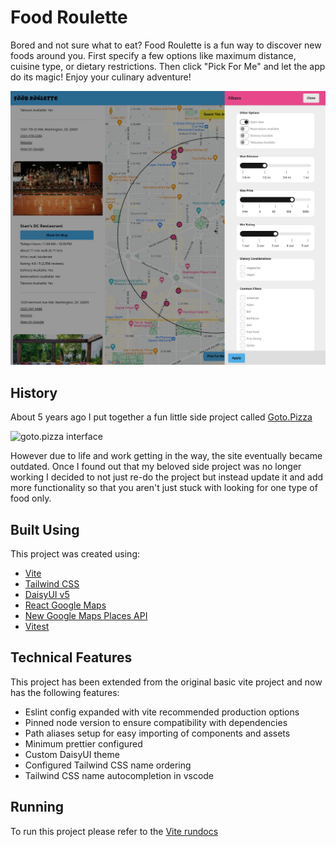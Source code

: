 # Food Roulette

Bored and not sure what to eat? Food Roulette is a fun way to discover new foods around you. First specify a few options like maximum distance, cuisine type, or dietary restrictions. Then click "Pick For Me" and let the app do its magic! Enjoy your culinary adventure!

![food roulette interface](https://github.com/github-bdem/food-roulette/blob/main/public/food-roulette.png?raw=true)

## History

About 5 years ago I put together a fun little side project called [Goto.Pizza](https://github.com/github-bdem/goto.pizza)

![goto.pizza interface](https://raw.githubusercontent.com/github-bdem/goto.pizza/master/public/screenshot.png)

However due to life and work getting in the way, the site eventually became outdated. Once I found out that my beloved side project was no longer working I decided to not just re-do the project but instead update it and add more functionality so that you aren't just stuck with looking for one type of food only.

## Built Using

This project was created using:

- [Vite](https://vite.dev/)
- [Tailwind CSS](https://tailwindcss.com/)
- [DaisyUI v5](https://daisyui.com/)
- [React Google Maps](https://visgl.github.io/react-google-maps/)
- [New Google Maps Places API](https://developers.google.com/maps/documentation/places/web-service/nearby-search)
- [Vitest](https://vitest.dev/)

## Technical Features

This project has been extended from the original basic vite project and now has the following features:

- Eslint config expanded with vite recommended production options
- Pinned node version to ensure compatibility with dependencies
- Path aliases setup for easy importing of components and assets
- Minimum prettier configured
- Custom DaisyUI theme
- Configured Tailwind CSS name ordering
- Tailwind CSS name autocompletion in vscode

## Running

To run this project please refer to the [Vite rundocs](https://vite.dev/guide/)
